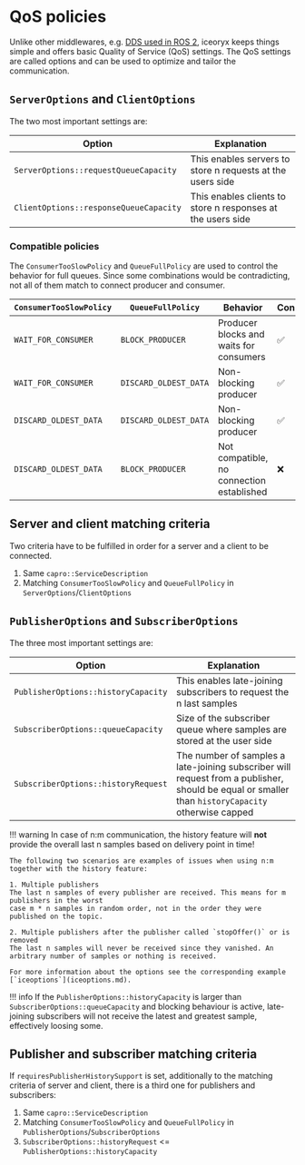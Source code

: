 # QoS policies

Unlike other middlewares, e.g. [DDS used in ROS 2](https://docs.ros.org/en/galactic/Concepts/About-Quality-of-Service-Settings.html),
iceoryx keeps things simple and offers basic Quality of Service (QoS) settings. The QoS
settings are called options and can be used to optimize and tailor the communication.

## `ServerOptions` and `ClientOptions`

The two most important settings are:

| Option                                 | Explanation                                                  |
|----------------------------------------|--------------------------------------------------------------|
| `ServerOptions::requestQueueCapacity`  | This enables servers to store n requests at the users side   |
| `ClientOptions::responseQueueCapacity` | This enables clients to store n responses at the users side  |

### Compatible policies

The `ConsumerTooSlowPolicy` and `QueueFullPolicy` are used to control the behavior for full queues. Since some
combinations would be contradicting, not all of them match to connect producer and consumer.

| `ConsumerTooSlowPolicy`   | `QueueFullPolicy`     | Behavior                                   | Connection          |
|---------------------------|-----------------------|--------------------------------------------|---------------------|
| `WAIT_FOR_CONSUMER`       | `BLOCK_PRODUCER`      | Producer blocks and waits for consumers    | :white_check_mark:  |
| `WAIT_FOR_CONSUMER`       | `DISCARD_OLDEST_DATA` | Non-blocking producer                      | :white_check_mark:  |
| `DISCARD_OLDEST_DATA`     | `DISCARD_OLDEST_DATA` | Non-blocking producer                      | :white_check_mark:  |
| `DISCARD_OLDEST_DATA`     | `BLOCK_PRODUCER`      | Not compatible, no connection established  | :x:                 |

## Server and client matching criteria

Two criteria have to be fulfilled in order for a server and a client to be connected.

1. Same `capro::ServiceDescription`
2. Matching `ConsumerTooSlowPolicy` and `QueueFullPolicy` in `ServerOptions`/`ClientOptions`

## `PublisherOptions` and `SubscriberOptions`

The three most important settings are:

| Option                              | Explanation                                                                                                                                       |
|-------------------------------------|---------------------------------------------------------------------------------------------------------------------------------------------------|
| `PublisherOptions::historyCapacity` | This enables late-joining subscribers to request the n last samples                                                                               |
| `SubscriberOptions::queueCapacity`  | Size of the subscriber queue where samples are stored at the user side                                                                            |
| `SubscriberOptions::historyRequest` | The number of samples a late-joining subscriber will request from a publisher, should be equal or smaller than `historyCapacity` otherwise capped |

!!! warning
    In case of n:m communication, the history feature will **not** provide the overall last n samples based on delivery point in time!

    The following two scenarios are examples of issues when using n:m together with the history feature:

    1. Multiple publishers
    The last n samples of every publisher are received. This means for m publishers in the worst
    case m * n samples in random order, not in the order they were published on the topic.

    2. Multiple publishers after the publisher called `stopOffer()` or is removed
    The last n samples will never be received since they vanished. An arbitrary number of samples or nothing is received.

    For more information about the options see the corresponding example [`iceoptions`](iceoptions.md).

!!! info
    If the `PublisherOptions::historyCapacity` is larger than `SubscriberOptions::queueCapacity` and blocking behaviour
    is active, late-joining subscribers will not receive the latest and greatest sample, effectively loosing some.

## Publisher and subscriber matching criteria

If `requiresPublisherHistorySupport` is set, additionally to the matching criteria of server and client, there is a third one for publishers and subscribers:

1. Same `capro::ServiceDescription`
2. Matching `ConsumerTooSlowPolicy` and `QueueFullPolicy` in `PublisherOptions`/`SubscriberOptions`
3. `SubscriberOptions::historyRequest` <= `PublisherOptions::historyCapacity`

